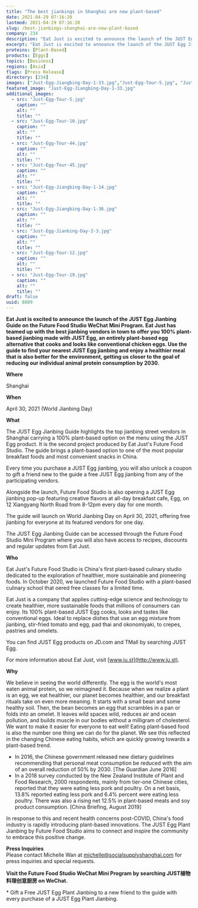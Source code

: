 ```yaml
---
title: "The best jianbings in Shanghai are now plant-based"
date: 2021-04-29 07:16:20
lastmod: 2021-04-29 07:16:20
slug: /best-jianbings-shanghai-are-now-plant-based
company: 234
description: "Eat Just is excited to announce the launch of the JUST Egg Jianbing Guide on the Future Food Studio WeChat Mini Program. Eat Just has teamed up with the best jianbing vendors in town to offer you 100% plant-based jianbing made with JUST Egg, an entirely plant-based egg alternative that cooks and looks like conventional chicken eggs. Use the guide to find your nearest JUST Egg jianbing and enjoy a healthier meal that is also better for the environment, getting us closer to the goal of reducing our individual animal protein consumption by 2030."
excerpt: "Eat Just is excited to announce the launch of the JUST Egg Jianbing Guide on the Future Food Studio WeChat Mini Program. Eat Just has teamed up with the best jianbing vendors in town to offer you 100% plant-based jianbing made with JUST Egg, an entirely plant-based egg alternative that cooks and looks like conventional chicken eggs. Use the guide to find your nearest JUST Egg jianbing and enjoy a healthier meal that is also better for the environment, getting us closer to the goal of reducing our individual animal protein consumption by 2030."
proteins: [Plant-Based]
products: [Eggs]
topics: [Business]
regions: [Asia]
flags: [Press Release]
directory: [234]
images: ["Just-Egg-Jiangbing-Day-1-33.jpg","Just-Egg-Tour-5.jpg", "Just-Egg-Tour-10.jpg", "Just-Egg-Tour-44.jpg", "Just-Egg-Tour-45.jpg", "Just-Egg-Jiangbing-Day-1-14.jpg", "Just-Egg-Jiangbing-Day-1-36.jpg", "Just-Egg-Jianbing-Day-2-3.jpg", "Just-Egg-Tour-12.jpg", "Just-Egg-Tour-19.jpg"]
featured_image: "Just-Egg-Jiangbing-Day-1-33.jpg"
additional_images:
  - src: "Just-Egg-Tour-5.jpg"
    caption: ""
    alt: ""
    title: ""
  - src: "Just-Egg-Tour-10.jpg"
    caption: ""
    alt: ""
    title: ""
  - src: "Just-Egg-Tour-44.jpg"
    caption: ""
    alt: ""
    title: ""
  - src: "Just-Egg-Tour-45.jpg"
    caption: ""
    alt: ""
    title: ""
  - src: "Just-Egg-Jiangbing-Day-1-14.jpg"
    caption: ""
    alt: ""
    title: ""
  - src: "Just-Egg-Jiangbing-Day-1-36.jpg"
    caption: ""
    alt: ""
    title: ""
  - src: "Just-Egg-Jianbing-Day-2-3.jpg"
    caption: ""
    alt: ""
    title: ""
  - src: "Just-Egg-Tour-12.jpg"
    caption: ""
    alt: ""
    title: ""
  - src: "Just-Egg-Tour-19.jpg"
    caption: ""
    alt: ""
    title: ""
draft: false
uuid: 8889
---
```

**Eat Just is excited to announce the launch of the JUST Egg Jianbing
Guide on the Future Food Studio WeChat Mini Program. Eat Just has teamed
up with the best jianbing vendors in town to offer you 100% plant-based
jianbing made with JUST Egg, an entirely plant-based egg alternative
that cooks and looks like conventional chicken eggs. Use the guide to
find your nearest JUST Egg jianbing and enjoy a healthier meal that is
also better for the environment, getting us closer to the goal of
reducing our individual animal protein consumption by 2030.**

**Where**

Shanghai

**When**

April 30, 2021 (World Jianbing Day)

**What**

The JUST Egg Jianbing Guide highlights the top jianbing street vendors
in Shanghai carrying a 100% plant-based option on the menu using the
JUST Egg product. It is the second project produced by Eat Just's Future
Food Studio. The guide brings a plant-based option to one of the most
popular breakfast foods and most convenient snacks in China.

Every time you purchase a JUST Egg jianbing, you will also unlock a
coupon to gift a friend new to the guide a free JUST Egg jianbing from
any of the participating vendors.

Alongside the launch, Future Food Studio is also opening a JUST Egg
jianbing pop-up featuring creative flavors at all-day breakfast cafe,
Egg, on 12 Xiangyang North Road from 8-12pm every day for one month.

The guide will launch on World Jianbing Day on April 30, 2021, offering
free jianbing for everyone at its featured vendors for one day.

The JUST Egg Jianbing Guide can be accessed through the Future Food
Studio Mini Program where you will also have access to recipes,
discounts and regular updates from Eat Just.

**Who**

Eat Just's Future Food Studio is China's first plant-based culinary
studio dedicated to the exploration of healthier, more sustainable and
pioneering foods. In October 2020, we launched Future Food Studio with a
plant-based culinary school that oered free classes for a limited time.

Eat Just is a company that applies cutting-edge science and technology
to create healthier, more sustainable foods that millions of consumers
can enjoy. Its 100% plant-based JUST Egg cooks, looks and tastes like
conventional eggs. Ideal to replace dishes that use an egg mixture from
jianbing, stir-fried tomato and egg, pad thai and okonomiyaki, to
crepes, pastries and omelets.

You can find JUST Egg products on JD.com and TMall by searching JUST
Egg.

For more information about Eat Just, visit
[www.ju.st](http://www.ju.st).

**Why**

We believe in seeing the world differently. The egg is the world's most
eaten animal protein, so we reimagined it. Because when we realize a
plant is an egg, we eat healthier, our planet becomes healthier, and our
breakfast rituals take on even more meaning. It starts with a small bean
and some healthy soil. Then, the bean becomes an egg that scrambles in a
pan or folds into an omelet. It leaves wild spaces wild, reduces air and
ocean pollution, and builds muscle in our bodies without a milligram of
cholesterol. We want to make it easier for everyone to eat well! Eating
plant-based food is also the number one thing we can do for the planet.
We see this reflected in the changing Chinese eating habits, which are
quickly growing towards a plant-based trend.

-   In 2016, the Chinese government released new dietary guidelines
    recommending that personal meat consumption be reduced with the aim
    of an overall reduction of 50% by 2030. \[The Guardian June 2016\]
-   In a 2018 survey conducted by the New Zealand Institute of Plant and
    Food Research, 2000 respondents, mainly from tier-one Chinese
    cities, reported that they were eating less pork and poultry. On a
    net basis, 13.8% reported eating less pork and 6.4% percent were
    eating less poultry. There was also a rising net 12.5% in
    plant-based meats and soy product consumption. \[China Briefing,
    August 2019\]

In response to this and recent health concerns post-COVID, China's food
industry is rapidly introducing plant-based innovations. The JUST Egg
Plant Jianbing by Future Food Studio aims to connect and inspire the
community to embrace this positive change.

**Press Inquiries**\
Please contact Michelle Wan at <michelle@socialsupplyshanghai.com> for
press inquiries and special requests.

**Visit the Future Food Studio WeChat Mini Program by searching
JUST植物料理创意厨房 on WeChat.**

\* Gift a Free JUST Egg Plant Jianbing to a new friend to the guide with
every purchase of a JUST Egg Plant Jianbing.
